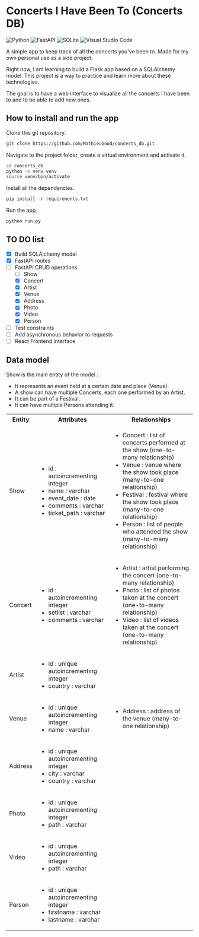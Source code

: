 # Concerts I Have Been To (Concerts DB)

![Python](https://img.shields.io/badge/python-3670A0?style=for-the-badge&logo=python&logoColor=ffdd54) ![FastAPI](https://img.shields.io/badge/FastAPI-005571?style=for-the-badge&logo=fastapi) ![SQLite](https://img.shields.io/badge/sqlite-%2307405e.svg?style=for-the-badge&logo=sqlite&logoColor=white) ![Visual Studio Code](https://img.shields.io/badge/Visual%20Studio%20Code-0078d7.svg?style=for-the-badge&logo=visual-studio-code&logoColor=white)

A simple app to keep track of all the concerts you've been to. Made for my own personal use as a side project.

Right now, I am learning to build a Flask app based on a SQLAlchemy model. This project is a way to practice and learn more about these technologies.

The goal is to have a web interface to visualize all the concerts I have been to and to be able to add new ones.

## How to install and run the app

Clone this git repository.

```bash
git clone https://github.com/MathieuGood/concerts_db.git
```

Navigate to the project folder, create a virtual environment and activate it.

```bash
cd concerts_db
python -m venv venv
source venv/bin/activate
```

Install all the dependencies.

```python
pip install -r requirements.txt
```

Run the app.

```bash
python run.py
```

## TO DO list

- [x] Build SQLAlchemy model
- [x] FastAPI routes
- [ ] FastAPI CRUD operations
    - [ ] Show
    - [x] Concert
    - [x] Artist
    - [x] Venue
    - [x] Address
    - [x] Photo
    - [x] Video
    - [x] Person
- [ ] Test constraints
- [ ] Add asynchronous behavior to requests
- [ ] React Frontend interface

## Data model

Show is the main entity of the model :

-   It represents an event held at a certain date and place (Venue).
-   A show can have multiple Concerts, each one performed by an Artist.
-   It can be part of a Festival.
-   It can have multiple Persons attending it.

<table>
    <tbody>
        <tr>
            <th>Entity</th>
            <th>Attributes</th>
            <th>Relationships</th>
        </tr>
         <tr>
            <td>Show</td>
            <td>
                <ul>
                    <li>id : autoincrementing integer</li>
                    <li>name : varchar</li>
                    <li>event_date : date</li>
                    <li>comments : varchar</li>
                    <li>ticket_path : varchar</li>
                </ul>
            </td>
            <td>
                <ul>
                    <li>Concert : list of concerts performed at the show (one-to-many relationship)</li>
                    <li>Venue : venue where the show took place (many-to-one relationship)</li>
                    <li>Festival : festival where the show took place (many-to-one relationship)</li>
                    <li>Person : list of people who attended the show (many-to-many relationship)</li>
                </ul>
            </td>
        </tr>
        <tr>
            <td>Concert</td>
            <td>
                <ul>
                    <li>id : autoincrementing integer</li>
                    <li>setlist : varchar</li>
                    <li>comments : varchar</li>
                </ul>
            </td>
            <td>
                <ul>
                    <li>Artist : artist performing the concert (one-to-many relationship)</li>
                    <li>Photo : list of photos taken at the concert (one-to-many relationship)</li>
                    <li>Video : list of videos taken at the concert (one-to-many relationship)</li>
                </ul>
            </td>
        </tr>
        <tr>
            <td>Artist</td>
            <td>
                <ul>
                    <li>id : unique autoincrementing integer</li>
                    <li>country : varchar</li>
                </ul>
            </td>
            <td>
            </td>
        </tr>
        <tr>
            <td>Venue</td>
            <td>
                <ul>
                    <li>id : unique autoincrementing integer</li>
                    <li>name : varchar</li>
                </ul>
            </td>
            <td>
                <ul>
                    <li>Address : address of the venue (many-to-one relationship)</li>
                </ul>
            </td>
        </tr>
        <tr>
            <td>Address</td>
            <td>
                <ul>
                    <li>id : unique autoincrementing integer</li>
                    <li>city : varchar</li>
                    <li>country : varchar</li>
                </ul>
            </td>
            <td></td>
        </tr>
        <tr>
            <td>Photo</td>
            <td>
                <ul>
                    <li>id : unique autoincrementing integer</li>
                    <li>path : varchar</li>
                </ul>
            </td>
            <td></td>
        </tr>
        <tr>
            <td>Video</td>
            <td>
                <ul>
                    <li>id : unique autoincrementing integer</li>
                    <li>path : varchar</li>
                </ul>
            </td>
            <td></td>
        </tr>
        <tr>
            <td>Person</td>
            <td>
                <ul>
                    <li>id : unique autoincrementing integer</li>
                    <li>firstname : varchar</li>
                    <li>lastname : varchar</li>
                </ul>
            </td>
            <td></td>
    </tbody>
</table>

